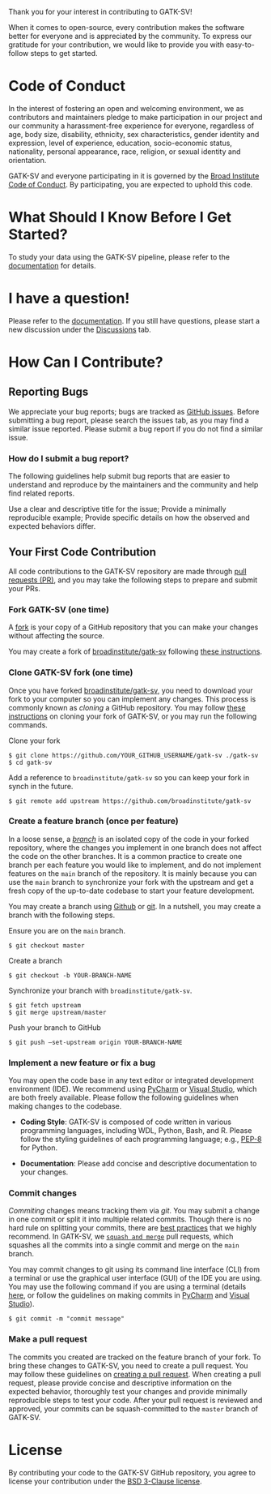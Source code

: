 Thank you for your interest in contributing to GATK-SV!

When it comes to open-source, every contribution makes the 
software better for everyone and is appreciated by the 
community. To express our gratitude for your contribution, 
we would like to provide you with easy-to-follow steps to get started.

# Code of Conduct

In the interest of fostering an open and welcoming environment, we as 
contributors and maintainers pledge to make participation in our 
project and our community a harassment-free experience for everyone, 
regardless of age, body size, disability, ethnicity, sex characteristics, 
gender identity and expression, level of experience, education, 
socio-economic status, nationality, personal appearance, race, religion, 
or sexual identity and orientation. 

GATK-SV and everyone participating in it is governed by the 
[Broad Institute Code of Conduct](https://github.com/broadinstitute/.github/blob/develop/CODE_OF_CONDUCT.md).
By participating, you are expected to uphold this code.


# What Should I Know Before I Get Started?


To study your data using the GATK-SV pipeline, please 
refer to the [documentation](README.md) for details.

# I have a question! 

Please refer to the [documentation](README.md).
If you still have questions, please start a new discussion under the 
[Discussions](https://github.com/broadinstitute/gatk-sv/discussions) tab. 


# How Can I Contribute?

## Reporting Bugs

We appreciate your bug reports; bugs are tracked as 
[GitHub issues](https://github.com/broadinstitute/gatk-sv/issues). 
Before submitting a bug report, please search the issues tab, 
as you may find a similar issue reported. Please submit a 
bug report if you do not find a similar issue.

### How do I submit a bug report?

The following guidelines help submit bug reports that are 
easier to understand and reproduce by the maintainers and 
the community and help find related reports.

Use a clear and descriptive title for the issue;
Provide a minimally reproducible example;
Provide specific details on how the observed and expected behaviors differ.


## Your First Code Contribution

All code contributions to the GATK-SV repository are made through 
[pull requests (PR)](https://docs.github.com/en/pull-requests/collaborating-with-pull-requests/proposing-changes-to-your-work-with-pull-requests/about-pull-requests), 
and you may take the following steps to prepare and submit your PRs.

### Fork GATK-SV (one time)
A [fork](https://docs.github.com/en/pull-requests/collaborating-with-pull-requests/working-with-forks/about-forks) 
is your copy of a GitHub repository that you can make your changes 
without affecting the source.

You may create a fork of [broadinstitute/gatk-sv](https://github.com/broadinstitute/gatk-sv) 
following [these instructions](https://docs.github.com/en/get-started/quickstart/fork-a-repo#forking-a-repository).

### Clone GATK-SV fork (one time)

Once you have forked [broadinstitute/gatk-sv](https://github.com/broadinstitute/gatk-sv), 
you need to download your fork to your computer so you can implement any changes. 
This process is commonly known as _cloning_ a GitHub repository. You may follow 
[these instructions](https://docs.github.com/en/get-started/quickstart/fork-a-repo#cloning-your-forked-repository) 
on cloning your fork of GATK-SV, or you may run the following commands.

Clone your fork
```shell
$ git clone https://github.com/YOUR_GITHUB_USERNAME/gatk-sv ./gatk-sv
$ cd gatk-sv
```

Add a reference to `broadinstitute/gatk-sv` so you can keep your fork in synch in the future.

```shell
$ git remote add upstream https://github.com/broadinstitute/gatk-sv
```

### Create a feature branch (once per feature)

In a loose sense, a [_branch_](https://docs.github.com/en/pull-requests/collaborating-with-pull-requests/proposing-changes-to-your-work-with-pull-requests/about-branches) 
is an isolated copy of the code in your forked repository, where the changes 
you implement in one branch does not affect the code on the other branches. 
It is a common practice to create one branch per each feature you would like 
to implement, and do not implement features on the `main` branch of the repository. 
It is mainly because you can use the `main` branch to synchronize your fork with 
the upstream and get a fresh copy of the up-to-date codebase to start your feature development. 

You may create a branch using [Github](https://docs.github.com/en/pull-requests/collaborating-with-pull-requests/proposing-changes-to-your-work-with-pull-requests/creating-and-deleting-branches-within-your-repository) 
or [git](https://git-scm.com/book/en/v2/Git-Branching-Basic-Branching-and-Merging). 
In a nutshell, you may create a branch with the following steps.

Ensure you are on the `main` branch.  
```shell
$ git checkout master
```

Create a branch
```shell
$ git checkout -b YOUR-BRANCH-NAME
```
Synchronize your branch with `broadinstitute/gatk-sv`. 
```shell
$ git fetch upstream
$ git merge upstream/master
```

Push your branch to GitHub
```shell
$ git push –set-upstream origin YOUR-BRANCH-NAME
```
### Implement a new feature or fix a bug

You may open the code base in any text editor or integrated development environment (IDE). 
We recommend using [PyCharm](https://www.jetbrains.com/pycharm/) or 
[Visual Studio](https://visualstudio.microsoft.com/vs/community/), 
which are both freely available. Please follow the following guidelines 
when making changes to the codebase.

- **Coding Style**: GATK-SV is composed of code written in various programming languages, 
including WDL, Python, Bash, and R. Please follow the styling guidelines of each programming 
language; e.g., [PEP-8](https://peps.python.org/pep-0008/) for Python.

- **Documentation**: Please add concise and descriptive documentation to your changes.



### Commit changes
_Commiting_ changes means tracking them via _git_. You may submit a change in 
one commit or split it into multiple related commits. Though there is no hard 
rule on splitting your commits, there are 
[best practices](https://github.blog/2022-06-30-write-better-commits-build-better-projects/) 
that we highly recommend. In GATK-SV, we 
[`squash and merge`](https://docs.github.com/en/pull-requests/collaborating-with-pull-requests/incorporating-changes-from-a-pull-request/about-pull-request-merges#squash-and-merge-your-commits) 
pull requests, which squashes all the commits into a single commit and 
merge on the `main` branch.

You may commit changes to git using its command line interface (CLI) from a 
terminal or use the graphical user interface (GUI) of the IDE you are using. 
You may use the following command if you are using a terminal 
(details [here](https://www.atlassian.com/git/tutorials/saving-changes/git-commit), 
or follow the guidelines on making commits in 
[PyCharm](https://www.jetbrains.com/help/pycharm/commit-and-push-changes.html#commit) 
and [Visual Studio](https://learn.microsoft.com/en-us/visualstudio/version-control/git-make-commit?view=vs-2022)).

```shell
$ git commit -m "commit message"
```

### Make a pull request

The commits you created are tracked on the feature branch of your fork. 
To bring these changes to GATK-SV, you need to create a pull request. 
You may follow these guidelines on 
[creating a pull request](https://docs.github.com/en/pull-requests/collaborating-with-pull-requests/proposing-changes-to-your-work-with-pull-requests/creating-a-pull-request?tool=webui&platform=windows). 
When creating a pull request, please provide concise and descriptive 
information on the expected behavior, thoroughly test your changes and 
provide minimally reproducible steps to test your code. After your pull 
request is reviewed and approved, your commits can be squash-committed 
to the `master` branch of GATK-SV.


# License
By contributing your code to the GATK-SV GitHub repository, you agree 
to license your contribution under the [BSD 3-Clause license](LICENSE.TXT).
